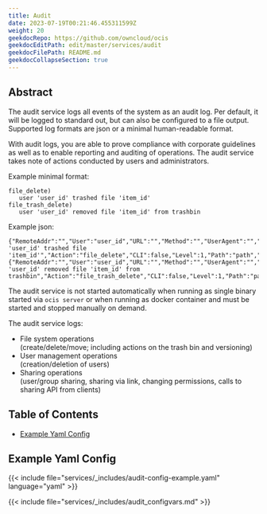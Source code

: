 ```yaml
---
title: Audit
date: 2023-07-19T00:21:46.455311599Z
weight: 20
geekdocRepo: https://github.com/owncloud/ocis
geekdocEditPath: edit/master/services/audit
geekdocFilePath: README.md
geekdocCollapseSection: true
---
```


<!-- Do not edit this file, it is autogenerated. Edit the service README.md instead -->

## Abstract


The audit service logs all events of the system as an audit log. Per default, it will be logged to standard out, but can also be configured to a file output. Supported log formats are json or a minimal human-readable format.

With audit logs, you are able to prove compliance with corporate guidelines as well as to enable reporting and auditing of operations. The audit service takes note of actions conducted by users and administrators.

Example minimal format:
```
file_delete)
   user 'user_id' trashed file 'item_id'
file_trash_delete)
   user 'user_id' removed file 'item_id' from trashbin
```

Example json:
```
{"RemoteAddr":"","User":"user_id","URL":"","Method":"","UserAgent":"","Time":"","App":"admin_audit","Message":"user 'user_id' trashed file 'item_id'","Action":"file_delete","CLI":false,"Level":1,"Path":"path","Owner":"user_id","FileID":"item_id"}
{"RemoteAddr":"","User":"user_id","URL":"","Method":"","UserAgent":"","Time":"","App":"admin_audit","Message":"user 'user_id' removed file 'item_id' from trashbin","Action":"file_trash_delete","CLI":false,"Level":1,"Path":"path","Owner":"user_id","FileID":"item_id"}
```

The audit service is not started automatically when running as single binary started via `ocis server` or when running as docker container and must be started and stopped manually on demand.

The audit service logs:

-   File system operations  
(create/delete/move; including actions on the trash bin and versioning)
-   User management operations  
(creation/deletion of users)
-   Sharing operations  
(user/group sharing, sharing via link, changing permissions, calls to sharing API from clients)

## Table of Contents

* [Example Yaml Config](#example-yaml-config)

## Example Yaml Config
{{< include file="services/_includes/audit-config-example.yaml"  language="yaml" >}}

{{< include file="services/_includes/audit_configvars.md" >}}

